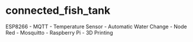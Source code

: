 # connected_fish_tank
ESP8266 - MQTT - Temperature Sensor - Automatic Water Change - Node Red - Mosquitto - Raspberry Pi - 3D Printing
